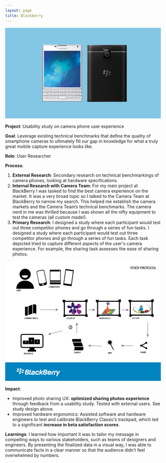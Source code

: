 ```yaml
---
layout: page
title: Blackberry
---
```


![blackberry](/images/blackberryhero.png)


**Project**: Usability study on camera phone user experience


**Goal**: Leverage existing technical benchmarks that define the quality of smartphone cameras to ultimately fill our gap in knowledge for what a truly great mobile capture experience looks like.

**Role**: User Researcher

**Process**:

1. **External Research**: Secondary research on technical benchmarkings of camera phones, looking at hardware specifications.
2. **Internal Research with Camera Team**: For my main project at BlackBerry I was tasked to find the best camera experience on the market. It was a very broad topic so I talked to the Camera Team at BlackBerry to narrow my search. This helped me establish the camera markets and the Camera Team’s technical benchmarks. The camera nerd in me was thrilled because I was shown all the nifty equipment to test the cameras (all custom made!).
3. **Primary Research**: I designed a study where each participant would test out three competitor phones and go through a series of fun tasks. I designed a study where each participant would test out three competitor phones and go through a series of fun tasks. Each task depicted tried to capture different aspects of the user's camera experience. For example, the sharing task assesses the ease of sharing photos.

![blackberry](/images/camera_protocol_diagram.png)

**Impact**: 
- Improved photo sharing UX: **optimized sharing photos experience** through feedback from a usability study. Tested with external users. See study design above.
- Improved hardware ergonomics: Assisted software and hardware engineers to test and calibrate BlackBerry Classic’s trackpad, which led to a significant **increase in beta satisfaction scores**.

**Learnings**:
I learned how important it was to tailor my message in compelling ways to various stakeholders, such as teams of designers and engineers. By presenting the finalized data in a visual way, I was able to communicate facts in a clear manner so that the audience didn’t feel overwhelmed by numbers.
